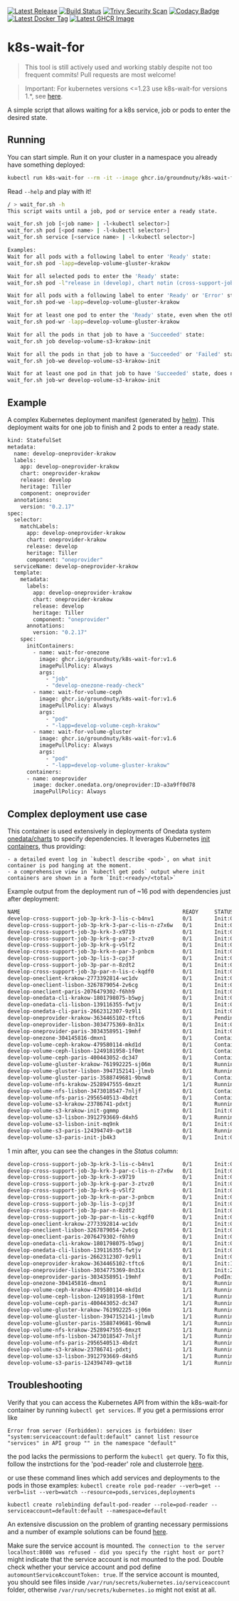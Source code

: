 [![Latest Release](https://img.shields.io/github/v/release/groundnuty/k8s-wait-for?logo=GitHub)](https://github.com/groundnuty/k8s-wait-for/releases/latest)
[![Build Status](https://github.com/groundnuty/k8s-wait-for/actions/workflows/build-and-publish.yml/badge.svg)](https://github.com/groundnuty/k8s-wait-for/actions/workflows/build-and-publish.yml)
[![Trivy Security Scan](https://github.com/groundnuty/k8s-wait-for/actions/workflows/trivy.yml/badge.svg)](https://github.com/groundnuty/k8s-wait-for/actions/workflows/trivy.yml)
[![Codacy Badge](https://app.codacy.com/project/badge/Grade/607e33a0f020475f867fcf443bdab51b)](https://www.codacy.com/gh/groundnuty/k8s-wait-for/dashboard?utm_source=github.com&amp;utm_medium=referral&amp;utm_content=groundnuty/k8s-wait-for&amp;utm_campaign=Badge_Grade)
[![Latest Docker Tag](https://img.shields.io/docker/v/groundnuty/k8s-wait-for?logo=docker)](https://hub.docker.com/r/groundnuty/k8s-wait-for/tags)
[![Latest GHCR Image](https://ghcr-badge.herokuapp.com/groundnuty/k8s-wait-for/tags?n=1&label=GHCR%20Image)](https://github.com/groundnuty/k8s-wait-for/pkgs/container/k8s-wait-for)

# k8s-wait-for

> This tool is still actively used and working stably despite not too frequent commits! Pull requests are most welcome!

> Important: For kubernetes versions <=1.23 use k8s-wait-for versions 1.*, see [here](https://github.com/groundnuty/k8s-wait-for/issues/60#issuecomment-1313483011).

A simple script that allows waiting for a k8s service, job or pods to enter the desired state.

## Running

You can start simple. Run it on your cluster in a namespace you already have something deployed:

```bash
kubectl run k8s-wait-for --rm -it --image ghcr.io/groundnuty/k8s-wait-for:v1.6 --restart Never --command /bin/sh
```

Read `--help` and play with it!

```bash
/ > wait_for.sh -h
This script waits until a job, pod or service enter a ready state. 

wait_for.sh job [<job name> | -l<kubectl selector>]
wait_for.sh pod [<pod name> | -l<kubectl selector>]
wait_for.sh service [<service name> | -l<kubectl selector>]

Examples:
Wait for all pods with a following label to enter 'Ready' state:
wait_for.sh pod -lapp=develop-volume-gluster-krakow

Wait for all selected pods to enter the 'Ready' state:
wait_for.sh pod -l"release in (develop), chart notin (cross-support-job-3p)"

Wait for all pods with a following label to enter 'Ready' or 'Error' state:
wait_for.sh pod-we -lapp=develop-volume-gluster-krakow

Wait for at least one pod to enter the 'Ready' state, even when the other ones are in 'Error' state:
wait_for.sh pod-wr -lapp=develop-volume-gluster-krakow

Wait for all the pods in that job to have a 'Succeeded' state:
wait_for.sh job develop-volume-s3-krakow-init

Wait for all the pods in that job to have a 'Succeeded' or 'Failed' state:
wait_for.sh job-we develop-volume-s3-krakow-init

Wait for at least one pod in that job to have 'Succeeded' state, does not mind some 'Failed' ones:
wait_for.sh job-wr develop-volume-s3-krakow-init
```

## Example

A complex Kubernetes deployment manifest (generated by [helm](https://github.com/kubernetes/helm)). This deployment waits for one job to finish and 2 pods to enter a ready state.

```bash
kind: StatefulSet
metadata:
  name: develop-oneprovider-krakow
  labels:
    app: develop-oneprovider-krakow
    chart: oneprovider-krakow
    release: develop
    heritage: Tiller
    component: oneprovider
  annotations:
    version: "0.2.17"
spec:
  selector:
    matchLabels:
      app: develop-oneprovider-krakow
      chart: oneprovider-krakow
      release: develop
      heritage: Tiller
      component: "oneprovider"
  serviceName: develop-oneprovider-krakow
  template:
    metadata:
      labels:
        app: develop-oneprovider-krakow
        chart: oneprovider-krakow
        release: develop
        heritage: Tiller
        component: "oneprovider"
      annotations:
        version: "0.2.17"
    spec:
      initContainers:
        - name: wait-for-onezone
          image: ghcr.io/groundnuty/k8s-wait-for:v1.6
          imagePullPolicy: Always
          args:
            - "job"
            - "develop-onezone-ready-check"
        - name: wait-for-volume-ceph
          image: ghcr.io/groundnuty/k8s-wait-for:v1.6
          imagePullPolicy: Always
          args:
            - "pod"
            - "-lapp=develop-volume-ceph-krakow"
        - name: wait-for-volume-gluster
          image: ghcr.io/groundnuty/k8s-wait-for:v1.6
          imagePullPolicy: Always
          args:
            - "pod"
            - "-lapp=develop-volume-gluster-krakow"
      containers:
      - name: oneprovider
        image: docker.onedata.org/oneprovider:ID-a3a9ff0d78
        imagePullPolicy: Always
```

## Complex deployment use case

This container is used extensively in deployments of Onedata system [onedata/charts](https://github.com/onedata/charts) to specify dependencies. It leverages Kubernetes [init containers](https://kubernetes.io/docs/concepts/workloads/pods/init-containers/), thus providing:

    - a detailed event log in `kubectl describe <pod>`, on what init container is pod hanging at the moment.
    - a comprehensive view in `kubectl get pods` output where init containers are shown in a form `Init:<ready>/<total>`

Example output from the deployment run of ~16 pod with dependencies just after deployment:

```bash
NAME                                                   READY     STATUS              RESTARTS   AGE
develop-cross-support-job-3p-krk-3-lis-c-b4nv1         0/1       Init:0/1            0          11s
develop-cross-support-job-3p-krk-3-par-c-lis-n-z7x6w   0/1       Init:0/1            0          11s
develop-cross-support-job-3p-krk-3-x9719               0/1       Init:0/1            0          11s
develop-cross-support-job-3p-krk-g-par-3-ztvz0         0/1       Init:0/1            0          11s
develop-cross-support-job-3p-krk-g-v5lf2               0/1       Init:0/1            0          11s
develop-cross-support-job-3p-krk-n-par-3-pnbcm         0/1       Init:0/1            0          11s
develop-cross-support-job-3p-lis-3-cpj3f               0/1       Init:0/1            0          11s
develop-cross-support-job-3p-par-n-8zdt2               0/1       Init:0/1            0          11s
develop-cross-support-job-3p-par-n-lis-c-kqdf0         0/1       Init:0/1            0          11s
develop-oneclient-krakow-2773392814-wc1dv              0/1       Init:0/3            0          11s
develop-oneclient-lisbon-3267879054-2v6cg              0/1       Init:0/3            0          9s
develop-oneclient-paris-2076479302-f6hh9               0/1       Init:0/3            0          9s
develop-onedata-cli-krakow-1801798075-b5wpj            0/1       Init:0/1            0          11s
develop-onedata-cli-lisbon-139116355-fwtjv             0/1       Init:0/1            0          10s
develop-onedata-cli-paris-2662312307-9z9l1             0/1       Init:0/1            0          11s
develop-oneprovider-krakow-3634465102-tftc6            0/1       Pending             0          10s
develop-oneprovider-lisbon-3034775369-8n31x            0/1       Init:0/3            0          8s
develop-oneprovider-paris-3034358951-19mhf             0/1       Init:0/3            0          10s
develop-onezone-304145816-dmxn1                        0/1       ContainerCreating   0          11s
develop-volume-ceph-krakow-479580114-mkd1d             0/1       ContainerCreating   0          11s
develop-volume-ceph-lisbon-1249181958-1f0mt            0/1       ContainerCreating   0          9s
develop-volume-ceph-paris-400443052-dc347              0/1       ContainerCreating   0          9s
develop-volume-gluster-krakow-761992225-sj06m          0/1       Running             0          11s
develop-volume-gluster-lisbon-3947152141-jlmvb         0/1       Running             0          8s
develop-volume-gluster-paris-3588749681-9bnw8          0/1       ContainerCreating   0          11s
develop-volume-nfs-krakow-2528947555-6mxzt             1/1       Running             0          10s
develop-volume-nfs-lisbon-3473018547-7nljf             0/1       ContainerCreating   0          11s
develop-volume-nfs-paris-2956540513-4bdzt              0/1       ContainerCreating   0          11s
develop-volume-s3-krakow-23786741-pdxtj                0/1       Running             0          9s
develop-volume-s3-krakow-init-gqmmp                    0/1       Init:0/1            0          11s
develop-volume-s3-lisbon-3912793669-d4xh5              0/1       Running             0          10s
develop-volume-s3-lisbon-init-mq9nk                    0/1       Init:0/1            0          11s
develop-volume-s3-paris-124394749-qwt18                0/1       Running             0          8s
develop-volume-s3-paris-init-jb4k3                     0/1       Init:0/1            0          11s
```

1 min after, you can see the changes in the *Status* column:

```bash
develop-cross-support-job-3p-krk-3-lis-c-b4nv1         0/1       Init:0/1          0          1m
develop-cross-support-job-3p-krk-3-par-c-lis-n-z7x6w   0/1       Init:0/1          0          1m
develop-cross-support-job-3p-krk-3-x9719               0/1       Init:0/1          0          1m
develop-cross-support-job-3p-krk-g-par-3-ztvz0         0/1       Init:0/1          0          1m
develop-cross-support-job-3p-krk-g-v5lf2               0/1       Init:0/1          0          1m
develop-cross-support-job-3p-krk-n-par-3-pnbcm         0/1       Init:0/1          0          1m
develop-cross-support-job-3p-lis-3-cpj3f               0/1       Init:0/1          0          1m
develop-cross-support-job-3p-par-n-8zdt2               0/1       Init:0/1          0          1m
develop-cross-support-job-3p-par-n-lis-c-kqdf0         0/1       Init:0/1          0          1m
develop-oneclient-krakow-2773392814-wc1dv              0/1       Init:0/3          0          1m
develop-oneclient-lisbon-3267879054-2v6cg              0/1       Init:0/3          0          58s
develop-oneclient-paris-2076479302-f6hh9               0/1       Init:0/3          0          58s
develop-onedata-cli-krakow-1801798075-b5wpj            0/1       Init:0/1          0          1m
develop-onedata-cli-lisbon-139116355-fwtjv             0/1       Init:0/1          0          59s
develop-onedata-cli-paris-2662312307-9z9l1             0/1       Init:0/1          0          1m
develop-oneprovider-krakow-3634465102-tftc6            0/1       Init:1/3          0          59s
develop-oneprovider-lisbon-3034775369-8n31x            0/1       Init:2/3          0          57s
develop-oneprovider-paris-3034358951-19mhf             0/1       PodInitializing   0          59s
develop-onezone-304145816-dmxn1                        0/1       Running           0          1m
develop-volume-ceph-krakow-479580114-mkd1d             1/1       Running           0          1m
develop-volume-ceph-lisbon-1249181958-1f0mt            1/1       Running           0          58s
develop-volume-ceph-paris-400443052-dc347              1/1       Running           0          58s
develop-volume-gluster-krakow-761992225-sj06m          1/1       Running           0          1m
develop-volume-gluster-lisbon-3947152141-jlmvb         1/1       Running           0          57s
develop-volume-gluster-paris-3588749681-9bnw8          1/1       Running           0          1m
develop-volume-nfs-krakow-2528947555-6mxzt             1/1       Running           0          59s
develop-volume-nfs-lisbon-3473018547-7nljf             1/1       Running           0          1m
develop-volume-nfs-paris-2956540513-4bdzt              1/1       Running           0          1m
develop-volume-s3-krakow-23786741-pdxtj                1/1       Running           0          58s
develop-volume-s3-lisbon-3912793669-d4xh5              1/1       Running           0          59s
develop-volume-s3-paris-124394749-qwt18                1/1       Running           0          57s
```

## Troubleshooting

Verify that you can access the Kubernetes API from within the k8s-wait-for container by running `kubectl get services`. If you get a permissions error like

`Error from server (Forbidden): services is forbidden: User "system:serviceaccount:default:default" cannot list resource "services" in API group "" in the namespace "default"`

the pod lacks the permissions to perform the `kubectl get` query. To fix this, follow the instrctions for the 'pod-reader' role and clusterrole [here](https://kubernetes.io/docs/reference/access-authn-authz/rbac/#kubectl-create-role
).

or use these command lines which add services and deployments to the pods in those examples:
`kubectl create role pod-reader --verb=get --verb=list --verb=watch --resource=pods,services,deployments`

`kubectl create rolebinding default-pod-reader --role=pod-reader --serviceaccount=default:default --namespace=default`

An extensive discussion on the problem of granting necessary permissions and a number of example solutions can be found [here](https://github.com/groundnuty/k8s-wait-for/issues/6).

Make sure the service account is mounted. `The connection to the server localhost:8080 was refused - did you specify the right host or port?` might indicate that the service account is not mounted to the pod. Double check whether your service account and pod define `automountServiceAccountToken: true`. If the service account is mounted, you should see files inside `/var/run/secrets/kubernetes.io/serviceaccount` folder, otherwise `/var/run/secrets/kubernetes.io` might not exist at all.
